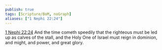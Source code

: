 ```yaml
---
publish: true
tags: [Scripture/BoM, noGraph]
aliases: ["1 Nephi 22:24"]
---
```

[1 Nephi 22:24](https://churchofjesuschrist.org/study/scriptures/bofm/1-ne/22?lang=eng&id=p24#p24) And the time cometh speedily that the righteous must be led up as calves of the stall, and the Holy One of Israel must reign in dominion, and might, and power, and great glory.

